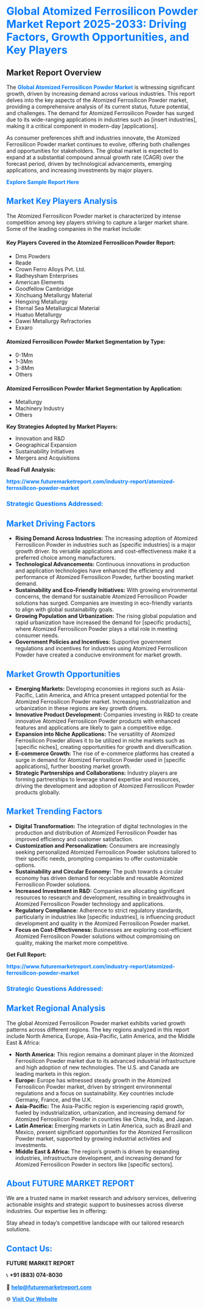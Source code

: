 <h1 style="color: #007BFF;">Global Atomized Ferrosilicon Powder Market Report 2025-2033: Driving Factors, Growth Opportunities, and Key Players</h1>

<section id="overview">
<h2>Market Report Overview</h2>
<p>The <a href="https://www.futuremarketreport.com/industry-report/atomized-ferrosilicon-powder-market" style="color: #007BFF; text-decoration: none;"><strong>Global Atomized Ferrosilicon Powder Market</strong></a> is witnessing significant growth, driven by increasing demand across various industries. This report delves into the key aspects of the Atomized Ferrosilicon Powder market, providing a comprehensive analysis of its current status, future potential, and challenges. The demand for Atomized Ferrosilicon Powder has surged due to its wide-ranging applications in industries such as [insert industries], making it a critical component in modern-day [applications].</p>
<p>As consumer preferences shift and industries innovate, the Atomized Ferrosilicon Powder market continues to evolve, offering both challenges and opportunities for stakeholders. The global market is expected to expand at a substantial compound annual growth rate (CAGR) over the forecast period, driven by technological advancements, emerging applications, and increasing investments by major players.</p>
</section>

<section id="overview">
<p><a href="https://www.futuremarketreport.com/request-sample/reportId=30800" style="color: #007BFF; text-decoration: none;"><strong>Explore Sample Report Here</strong></a></p>
</section>

<section id="key-players">
<h2 style="color: #007BFF;">Market Key Players Analysis</h2>
<p>The Atomized Ferrosilicon Powder market is characterized by intense competition among key players striving to capture a larger market share. Some of the leading companies in the market include:</p>
<h4>Key Players Covered in the Atomized Ferrosilicon Powder Report:</h4>
<ul><li>Dms Powders</li><li>Reade</li><li>Crown Ferro Alloys Pvt. Ltd.</li><li>Radheysham Enterprises</li><li>American Elements</li><li>Goodfellow Cambridge</li><li>Xinchuang Metallurgy Material</li><li>Hengxing Metallurgy</li><li>Eternal Sea Metallurgical Material</li><li>Huatuo Metallurgy</li><li>Dawei Metallurgy Refractories</li><li>Exxaro</li></ul>
<h4>Atomized Ferrosilicon Powder Market Segmentation by Type:</h4>
<ul><li>0-1Mm</li><li>1-3Mm</li><li>3-8Mm</li><li>Others</li></ul>

<h4>Atomized Ferrosilicon Powder Market Segmentation by Application:</h4>
<ul><li>Metallurgy</li><li>Machinery Industry</li><li>Others</li></ul>
<p><strong>Key Strategies Adopted by Market Players:</strong></p>
<ul>
<li>Innovation and R&D</li>
<li>Geographical Expansion</li>
<li>Sustainability Initiatives</li>
<li>Mergers and Acquisitions</li>
</ul>
</section>

<section>
<p><strong>Read Full Analysis: </strong></p><a href="https://www.futuremarketreport.com/industry-report/atomized-ferrosilicon-powder-market" style="color: #007BFF; text-decoration: none;"><strong>https://www.futuremarketreport.com/industry-report/atomized-ferrosilicon-powder-market</strong></a>
<h3 style="color: #007BFF;">Strategic Questions Addressed:</h3>
</section>

<section id="driving-factors">
<h2 style="color: #007BFF;">Market Driving Factors</h2>
<ul>
<li><strong>Rising Demand Across Industries:</strong> The increasing adoption of Atomized Ferrosilicon Powder in industries such as [specific industries] is a major growth driver. Its versatile applications and cost-effectiveness make it a preferred choice among manufacturers.</li>
<li><strong>Technological Advancements:</strong> Continuous innovations in production and application technologies have enhanced the efficiency and performance of Atomized Ferrosilicon Powder, further boosting market demand.</li>
<li><strong>Sustainability and Eco-Friendly Initiatives:</strong> With growing environmental concerns, the demand for sustainable Atomized Ferrosilicon Powder solutions has surged. Companies are investing in eco-friendly variants to align with global sustainability goals.</li>
<li><strong>Growing Population and Urbanization:</strong> The rising global population and rapid urbanization have increased the demand for [specific products], where Atomized Ferrosilicon Powder plays a vital role in meeting consumer needs.</li>
<li><strong>Government Policies and Incentives:</strong> Supportive government regulations and incentives for industries using Atomized Ferrosilicon Powder have created a conducive environment for market growth.</li>
</ul>
</section>

<section id="growth-opportunities">
<h2 style="color: #007BFF;">Market Growth Opportunities</h2>
<ul>
<li><strong>Emerging Markets:</strong> Developing economies in regions such as Asia-Pacific, Latin America, and Africa present untapped potential for the Atomized Ferrosilicon Powder market. Increasing industrialization and urbanization in these regions are key growth drivers.</li>
<li><strong>Innovative Product Development:</strong> Companies investing in R&D to create innovative Atomized Ferrosilicon Powder products with enhanced features and applications are likely to gain a competitive edge.</li>
<li><strong>Expansion into Niche Applications:</strong> The versatility of Atomized Ferrosilicon Powder allows it to be utilized in niche markets such as [specific niches], creating opportunities for growth and diversification.</li>
<li><strong>E-commerce Growth:</strong> The rise of e-commerce platforms has created a surge in demand for Atomized Ferrosilicon Powder used in [specific applications], further boosting market growth.</li>
<li><strong>Strategic Partnerships and Collaborations:</strong> Industry players are forming partnerships to leverage shared expertise and resources, driving the development and adoption of Atomized Ferrosilicon Powder products globally.</li>
</ul>
</section>

<section id="trending-factors">
<h2 style="color: #007BFF;">Market Trending Factors</h2>
<ul>
<li><strong>Digital Transformation:</strong> The integration of digital technologies in the production and distribution of Atomized Ferrosilicon Powder has improved efficiency and customer satisfaction.</li>
<li><strong>Customization and Personalization:</strong> Consumers are increasingly seeking personalized Atomized Ferrosilicon Powder solutions tailored to their specific needs, prompting companies to offer customizable options.</li>
<li><strong>Sustainability and Circular Economy:</strong> The push towards a circular economy has driven demand for recyclable and reusable Atomized Ferrosilicon Powder solutions.</li>
<li><strong>Increased Investment in R&D:</strong> Companies are allocating significant resources to research and development, resulting in breakthroughs in Atomized Ferrosilicon Powder technology and applications.</li>
<li><strong>Regulatory Compliance:</strong> Adherence to strict regulatory standards, particularly in industries like [specific industries], is influencing product development and quality in the Atomized Ferrosilicon Powder market.</li>
<li><strong>Focus on Cost-Effectiveness:</strong> Businesses are exploring cost-efficient Atomized Ferrosilicon Powder solutions without compromising on quality, making the market more competitive.</li>
</ul>
</section>

<section>
<p><strong>Get Full Report: </strong></p><a href="https://www.futuremarketreport.com/industry-report/atomized-ferrosilicon-powder-market" style="color: #007BFF; text-decoration: none;"><strong>https://www.futuremarketreport.com/industry-report/atomized-ferrosilicon-powder-market</strong></a>
<h3 style="color: #007BFF;">Strategic Questions Addressed:</h3>
</section>


<section id="regional-analysis">
<h2 style="color: #007BFF;">Market Regional Analysis</h2>
<p>The global Atomized Ferrosilicon Powder market exhibits varied growth patterns across different regions. The key regions analyzed in this report include North America, Europe, Asia-Pacific, Latin America, and the Middle East & Africa:</p>
<ul>
<li><strong>North America:</strong> This region remains a dominant player in the Atomized Ferrosilicon Powder market due to its advanced industrial infrastructure and high adoption of new technologies. The U.S. and Canada are leading markets in this region.</li>
<li><strong>Europe:</strong> Europe has witnessed steady growth in the Atomized Ferrosilicon Powder market, driven by stringent environmental regulations and a focus on sustainability. Key countries include Germany, France, and the U.K.</li>
<li><strong>Asia-Pacific:</strong> The Asia-Pacific region is experiencing rapid growth, fueled by industrialization, urbanization, and increasing demand for Atomized Ferrosilicon Powder in countries like China, India, and Japan.</li>
<li><strong>Latin America:</strong> Emerging markets in Latin America, such as Brazil and Mexico, present significant opportunities for the Atomized Ferrosilicon Powder market, supported by growing industrial activities and investments.</li>
<li><strong>Middle East & Africa:</strong> The region’s growth is driven by expanding industries, infrastructure development, and increasing demand for Atomized Ferrosilicon Powder in sectors like [specific sectors].</li>
</ul>
</section>

<footer>
<h2 style="color: #007BFF;">About FUTURE MARKET REPORT</h2>
<p>We are a trusted name in market research and advisory services, delivering actionable insights and strategic support to businesses across diverse industries. Our expertise lies in offering:</p>

<p>Stay ahead in today’s competitive landscape with our tailored research solutions.</p>

<h2 style="color: #007BFF;">Contact Us:</h2>
<p><strong>FUTURE MARKET REPORT</strong></p>
<p>📞 <strong>+91 (883) 074-8030</strong></p>
<p>📧 <strong><a href="mailto:help@futuremarketreport.com" style="color: #007BFF;">help@futuremarketreport.com</a></strong></p>
<p>🌐 <strong><a href="https://www.futuremarketreport.com/" style="color: #007BFF;">Visit Our Website</a></strong></p>
</footer>